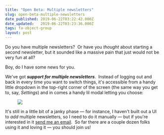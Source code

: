 ```yaml
---
title: "Open Beta: Multiple newsletters"
slug: open-beta-multiple-newsletters
date_published: 2019-06-22T03:22:42.000Z
date_updated:   2019-06-22T03:23:36.000Z
tags: fa-object-group
layout: post
---
```


<p>Do you have multiple newsletters?  Or have you <em>thought</em> about starting a second newsletter, but it sounded like a massive pain that just would not be very fun at all?</p><p>Boy, do I have some news for you.</p><p>We've got <em><strong>support for multiple newsletters</strong></em>.  Instead of logging out and back in every time you want to switch things, it's accessible from a handy little dropdown in the top-right corner of the screen (the same way you get to, say, <em>Settings</em>) and in comes a handy lil modal letting you choose:</p><!--kg-card-begin: image--><figure class="kg-card kg-image-card"><img src="/content/images/2019/06/D78kia7VUAAAGn4.jpg-large.jpeg" class="kg-image"></figure><!--kg-card-end: image--><p>It's still in a little bit of a janky phase — for instance, I haven't built out a UI to <em>add </em>multiple newsletters, so I need to do it manually — but if you're interested in it <a href="mailto:justin@buttondown.email">send me an email</a>.  So far there are a couple dozen folks using it and loving it — you should join us!</p>
